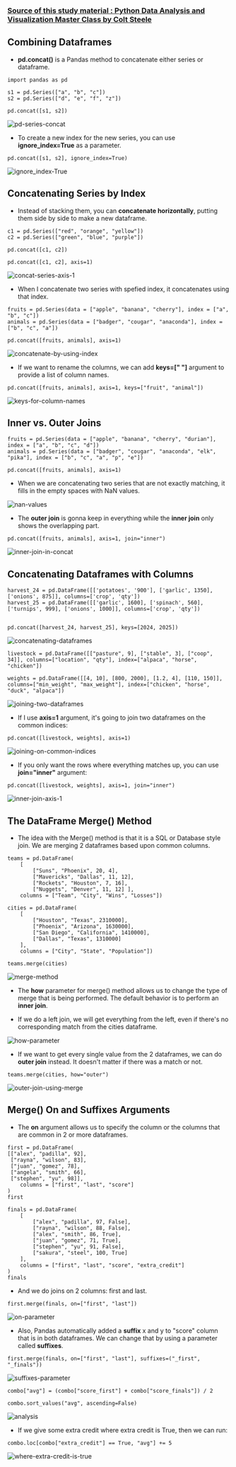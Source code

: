 ### [Source of this study material : Python Data Analysis and Visualization Master Class by Colt Steele](https://www.udemy.com/course/python-data-analysis-visualization/)


## Combining Dataframes

- **pd.concat()** is a Pandas method to concatenate either series or dataframe.


```
import pandas as pd

s1 = pd.Series(["a", "b", "c"])
s2 = pd.Series(["d", "e", "f", "z"])

pd.concat([s1, s2])
```


![pd-series-concat](/pictures/python/concatenating-series/pd-series-concat.PNG "pd series concat")


- To create a new index for the new series, you can use **ignore_index=True** as a parameter.


```
pd.concat([s1, s2], ignore_index=True)
```


![ignore_index-True](/pictures/python/concatenating-series/ignore_index-true.PNG "ignore_index=True")


## Concatenating Series by Index

- Instead of stacking them, you can **concatenate horizontally**, putting them side by side to make a new dataframe.


```
c1 = pd.Series(["red", "orange", "yellow"])
c2 = pd.Series(["green", "blue", "purple"])

pd.concat([c1, c2])

pd.concat([c1, c2], axis=1)
```

![concat-series-axis-1](/pictures/python/concatenating-series/concat-series-axis-one.PNG "concat series axis one")


- When I concatenate two series with spefied index, it concatenates using that index.


```
fruits = pd.Series(data = ["apple", "banana", "cherry"], index = ["a", "b", "c"])
animals = pd.Series(data = ["badger", "cougar", "anaconda"], index = ["b", "c", "a"])

pd.concat([fruits, animals], axis=1)
```


![concatenate-by-using-index](/pictures/python/concatenating-series/concatenate-by-using-index.PNG "concatenate by using index")


- If we want to rename the columns, we can add **keys=[" "]** argument to provide a list of column names.


```
pd.concat([fruits, animals], axis=1, keys=["fruit", "animal"])
```


![keys-for-column-names](/pictures/python/concatenating-series/keys-for-column-names.PNG "keys for column names")



## Inner vs. Outer Joins


```
fruits = pd.Series(data = ["apple", "banana", "cherry", "durian"], index = ["a", "b", "c", "d"])
animals = pd.Series(data = ["badger", "cougar", "anaconda", "elk", "pika"], index = ["b", "c", "a", "p", "e"])

pd.concat([fruits, animals], axis=1)
```

- When we are concatenating two series that are not exactly matching, it fills in the empty spaces with NaN values.


![nan-values](/pictures/python/concatenating-series/nan-values.PNG "nan values")


- The **outer join** is gonna keep in everything while the **inner join** only shows the overlapping part.


```
pd.concat([fruits, animals], axis=1, join="inner")
```


![inner-join-in-concat](/pictures/python/concatenating-series/inner-join-in-concat.PNG "inner join in concat")



## Concatenating Dataframes with Columns


```
harvest_24 = pd.DataFrame([['potatoes', '900'], ['garlic', 1350], ['onions', 875]], columns=['crop', 'qty'])
harvest_25 = pd.DataFrame([['garlic', 1600], ['spinach', 560], ['turnips', 999], ['onions', 1000]], columns=['crop', 'qty'])


pd.concat([harvest_24, harvest_25], keys=[2024, 2025]) 
```


![concatenating-dataframes](/pictures/python/concatenating-series/concatenating-dataframes.PNG "concatenating dataframes")


```
livestock = pd.DataFrame([["pasture", 9], ["stable", 3], ["coop", 34]], columns=["location", "qty"], index=["alpaca", "horse", "chicken"])

weights = pd.DataFrame([[4, 10], [800, 2000], [1.2, 4], [110, 150]], columns=["min_weight", "max_weight"], index=["chicken", "horse", "duck", "alpaca"])
```

![joining-two-dataframes](/pictures/python/concatenating-series/joining-two-dataframes.PNG "joining two dataframes")


- If I use **axis=1** argument, it's going to join two dataframes on the common indices:


```
pd.concat([livestock, weights], axis=1)
```

![joining-on-common-indices](/pictures/python/concatenating-series/joining-on-common-indices.PNG "joining on common indices")


- If you only want the rows where everything matches up, you can use **join="inner"** argument:


```
pd.concat([livestock, weights], axis=1, join="inner")
```


![inner-join-axis-1](/pictures/python/concatenating-series/inner-join-axis-1.PNG "inner join axis=1")



## The DataFrame Merge() Method

- The idea with the Merge() method is that it is a SQL or Database style join. We are merging 2 dataframes based upon common columns.


```
teams = pd.DataFrame(
    [
        ["Suns", "Phoenix", 20, 4],
        ["Mavericks", "Dallas", 11, 12],
        ["Rockets", "Houston", 7, 16],
        ["Nuggets", "Denver", 11, 12] ],
    columns = ["Team", "City", "Wins", "Losses"])

cities = pd.DataFrame(
    [
        ["Houston", "Texas", 2310000],
        ["Phoenix", "Arizona", 1630000],
        ["San Diego", "California", 1410000],
        ["Dallas", "Texas", 1310000]
    ],
    columns = ["City", "State", "Population"])

teams.merge(cities)
```

![merge-method](/pictures/python/concatenating-series/merge-method.PNG "merge method")


- The **how** parameter for merge() method allows us to change the type of merge that is being performed. The default behavior is to perform an **inner join**.


- If we do a left join, we will get everything from the left, even if there's no corresponding match from the cities dataframe.


![how-parameter](/pictures/python/concatenating-series/how-parameter.PNG "how parameter")


- If we want to get every single value from the 2 dataframes, we can do **outer join** instead. It doesn't matter if there was a match or not.


```
teams.merge(cities, how="outer")
```


![outer-join-using-merge](/pictures/python/concatenating-series/outer-join-using-merge.PNG "outer join using merge")



## Merge() On and Suffixes Arguments

- The **on** argument allows us to specify the column or the columns that are common in 2 or more dataframes.


```
first = pd.DataFrame(
[["alex", "padilla", 92], 
 ["rayna", "wilson", 83],
 ["juan", "gomez", 78],
 ["angela", "smith", 66],
 ["stephen", "yu", 98]],
    columns = ["first", "last", "score"]
)
first

finals = pd.DataFrame(
    [
        ["alex", "padilla", 97, False],
        ["rayna", "wilson", 88, False],
        ["alex", "smith", 86, True],
        ["juan", "gomez", 71, True],
        ["stephen", "yu", 91, False],
        ["sakura", "steel", 100, True]
    ],
    columns = ["first", "last", "score", "extra_credit"]
)
finals
```


- And we do joins on 2 columns: first and last.


```
first.merge(finals, on=["first", "last"])
```


![on-parameter](/pictures/python/concatenating-series/on-parameter.PNG "on parameter")


- Also, Pandas automatically added a **suffix** x and y to "score" column that is in both dataframes. We can change that by using a parameter called **suffixes**.


```
first.merge(finals, on=["first", "last"], suffixes=("_first", "_finals"))
```


![suffixes-parameter](/pictures/python/concatenating-series/suffixes-parameter.PNG "suffixes parameter")


```
combo["avg"] = (combo["score_first"] + combo["score_finals"]) / 2 

combo.sort_values("avg", ascending=False)
```


![analysis](/pictures/python/concatenating-series/analysis.PNG "analysis")


- If we give some extra credit where extra credit is True, then we can run:


```
combo.loc[combo["extra_credit"] == True, "avg"] += 5
```


![where-extra-credit-is-true](/pictures/python/concatenating-series/where-extra-credit-is-true.PNG "where extra credit is true")